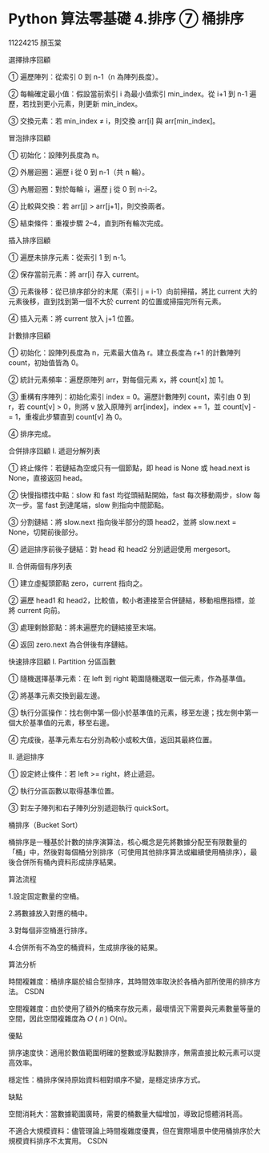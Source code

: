 # Python 算法零基礎 4.排序 ⑦ 桶排序

11224215 顏玉棠


選擇排序回顧

① 遍歷陣列：從索引 0 到 n-1（n 為陣列長度）。

② 每輪確定最小值：假設當前索引 i 為最小值索引 min_index。從 i+1 到 n-1 遍歷，若找到更小元素，則更新 min_index。

③ 交換元素：若 min_index ≠ i，則交換 arr[i] 與 arr[min_index]。


冒泡排序回顧

① 初始化：設陣列長度為 n。

② 外層迴圈：遍歷 i 從 0 到 n-1（共 n 輪）。

③ 內層迴圈：對於每輪 i，遍歷 j 從 0 到 n-i-2。

④ 比較與交換：若 arr[j] > arr[j+1]，則交換兩者。

⑤ 結束條件：重複步驟 2–4，直到所有輪次完成。


插入排序回顧

① 遍歷未排序元素：從索引 1 到 n-1。

② 保存當前元素：將 arr[i] 存入 current。

③ 元素後移：從已排序部分的末尾（索引 j = i-1）向前掃描，將比 current 大的元素後移，直到找到第一個不大於 current 的位置或掃描完所有元素。

④ 插入元素：將 current 放入 j+1 位置。


計數排序回顧

① 初始化：設陣列長度為 n，元素最大值為 r。建立長度為 r+1 的計數陣列 count，初始值皆為 0。

② 統計元素頻率：遍歷原陣列 arr，對每個元素 x，將 count[x] 加 1。

③ 重構有序陣列：初始化索引 index = 0。遍歷計數陣列 count，索引由 0 到 r，若 count[v] > 0，則將 v 放入原陣列 arr[index]，index += 1，並 count[v] -= 1，重複此步驟直到 count[v] 為 0。

④ 排序完成。


合併排序回顧
I. 遞迴分解列表

① 終止條件：若鏈結為空或只有一個節點，即 head is None 或 head.next is None，直接返回 head。

② 快慢指標找中點：slow 和 fast 均從頭結點開始，fast 每次移動兩步，slow 每次一步。當 fast 到達尾端，slow 則指向中間節點。

③ 分割鏈結：將 slow.next 指向後半部分的頭 head2，並將 slow.next = None，切開前後部分。

④ 遞迴排序前後子鏈結：對 head 和 head2 分別遞迴使用 mergesort。

II. 合併兩個有序列表

① 建立虛擬頭節點 zero，current 指向之。

② 遍歷 head1 和 head2，比較值，較小者連接至合併鏈結，移動相應指標，並將 current 向前。

③ 處理剩餘節點：將未遍歷完的鏈結接至末端。

④ 返回 zero.next 為合併後有序鏈結。


快速排序回顧
I. Partition 分區函數

① 隨機選擇基準元素：在 left 到 right 範圍隨機選取一個元素，作為基準值。

② 將基準元素交換到最左邊。

③ 執行分區操作：找右側中第一個小於基準值的元素，移至左邊；找左側中第一個大於基準值的元素，移至右邊。

④ 完成後，基準元素左右分別為較小或較大值，返回其最終位置。

II. 遞迴排序

① 設定終止條件：若 left >= right，終止遞迴。

② 執行分區函數以取得基準位置。

③ 對左子陣列和右子陣列分別遞迴執行 quickSort。


桶排序（Bucket Sort）

桶排序是一種基於計數的排序演算法，核心概念是先將數據分配至有限數量的「桶」中，然後對每個桶分別排序（可使用其他排序算法或繼續使用桶排序），最後合併所有桶內資料形成排序結果。


算法流程

1.設定固定數量的空桶。

2.將數據放入對應的桶中。

3.對每個非空桶進行排序。

4.合併所有不為空的桶資料，生成排序後的結果。


算法分析

時間複雜度：桶排序屬於組合型排序，其時間效率取決於各桶內部所使用的排序方法。
CSDN

空間複雜度：由於使用了額外的桶來存放元素，最壞情況下需要與元素數量等量的空間，因此空間複雜度為 
𝑂
(
𝑛
)
O(n)。


優點

排序速度快：適用於數值範圍明確的整數或浮點數排序，無需直接比較元素可以提高效率。

穩定性：桶排序保持原始資料相對順序不變，是穩定排序方式。


缺點

空間消耗大：當數據範圍廣時，需要的桶數量大幅增加，導致記憶體消耗高。

不適合大規模資料：儘管理論上時間複雜度優異，但在實際場景中使用桶排序於大規模資料排序不太實用。
CSDN
